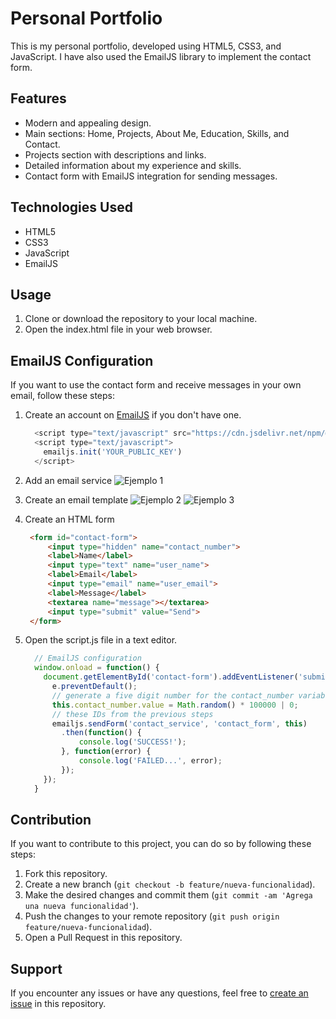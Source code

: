 # Personal Portfolio

This is my personal portfolio, developed using HTML5, CSS3, and JavaScript. I have also used the EmailJS library to implement the contact form.

## Features

- Modern and appealing design.
- Main sections: Home, Projects, About Me, Education, Skills, and Contact.
- Projects section with descriptions and links.
- Detailed information about my experience and skills.
- Contact form with EmailJS integration for sending messages.

## Technologies Used

- HTML5
- CSS3
- JavaScript
- EmailJS

## Usage

1. Clone or download the repository to your local machine.
2. Open the index.html file in your web browser.

## EmailJS Configuration

If you want to use the contact form and receive messages in your own email, follow these steps:

1. Create an account on [EmailJS](https://www.emailjs.com/) if you don't have one.

    ```javascript
      <script type="text/javascript" src="https://cdn.jsdelivr.net/npm/@emailjs/browser@3/dist/email.min.js"></script>
      <script type="text/javascript">
        emailjs.init('YOUR_PUBLIC_KEY')
      </script>
    ```

2. Add an email service
    ![Ejemplo 1](https://i.postimg.cc/kM2yhtw7/image.png)

3. Create an email template
    ![Ejemplo 2](https://i.postimg.cc/SKcB9v2t/image.png)
    ![Ejemplo 3](https://i.postimg.cc/7PpYSpfq/image.png)

4. Create an HTML form

    ```html
     <form id="contact-form">
         <input type="hidden" name="contact_number">
         <label>Name</label>
         <input type="text" name="user_name">
         <label>Email</label>
         <input type="email" name="user_email">
         <label>Message</label>
         <textarea name="message"></textarea>
         <input type="submit" value="Send">
     </form>
    ```

5. Open the script.js file in a text editor.

    ```javascript
      // EmailJS configuration
      window.onload = function() {
        document.getElementById('contact-form').addEventListener('submit', function(e) {
          e.preventDefault();
          // generate a five digit number for the contact_number variable
          this.contact_number.value = Math.random() * 100000 | 0;
          // these IDs from the previous steps
          emailjs.sendForm('contact_service', 'contact_form', this)
            .then(function() {
                console.log('SUCCESS!');
            }, function(error) {
                console.log('FAILED...', error);
            });
        });
      }
    ```

## Contribution

If you want to contribute to this project, you can do so by following these steps:

1. Fork this repository.
2. Create a new branch (`git checkout -b feature/nueva-funcionalidad`).
3. Make the desired changes and commit them (`git commit -am 'Agrega una nueva funcionalidad'`).
4. Push the changes to your remote repository (`git push origin feature/nueva-funcionalidad`).
5. Open a Pull Request in this repository.

## Support

If you encounter any issues or have any questions, feel free to [create an issue](https://github.com/rubenmantilladev/portfolio/issues) in this repository.
